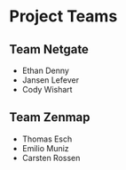 # Project Teams

## Team Netgate

- Ethan Denny
- Jansen Lefever
- Cody Wishart

## Team Zenmap

- Thomas Esch
- Emilio Muniz
- Carsten Rossen
